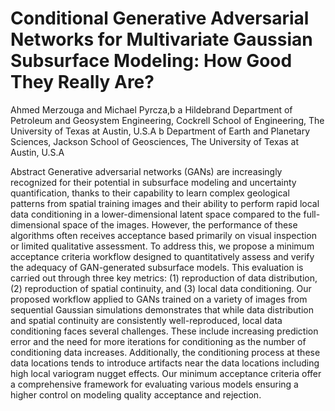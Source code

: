 # Conditional Generative Adversarial Networks for Multivariate Gaussian Subsurface Modeling: How Good They Really Are?
Ahmed Merzouga and Michael Pyrcza,b
a Hildebrand Department of Petroleum and Geosystem Engineering, Cockrell School of Engineering, The University of Texas at Austin, U.S.A
b Department of Earth and Planetary Sciences, Jackson School of Geosciences, The University of Texas at Austin, U.S.A


Abstract
Generative adversarial networks (GANs) are increasingly recognized for their potential in subsurface modeling and uncertainty quantification, thanks to their capability to learn complex geological patterns from spatial training images and their ability to perform rapid local data conditioning in a lower-dimensional latent space compared to the full-dimensional space of the images. However, the performance of these algorithms often receives acceptance based primarily on visual inspection or limited qualitative assessment. To address this, we propose a minimum acceptance criteria workflow designed to quantitatively assess and verify the adequacy of GAN-generated subsurface models. This evaluation is carried out through three key metrics: (1) reproduction of data distribution, (2) reproduction of spatial continuity, and (3) local data conditioning. 
Our proposed workflow applied to GANs trained on a variety of images from sequential Gaussian simulations demonstrates that while data distribution and spatial continuity are consistently well-reproduced, local data conditioning faces several challenges. These include increasing prediction error and the need for more iterations for conditioning as the number of conditioning data increases. Additionally, the conditioning process at these data locations tends to introduce artifacts near the data locations including high local variogram nugget effects. Our minimum acceptance criteria offer a comprehensive framework for evaluating various models ensuring a higher control on modeling quality acceptance and rejection. 
